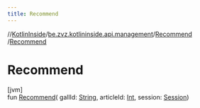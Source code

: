 ```yaml
---
title: Recommend
---
```

//[KotlinInside](../../../index.html)/[be.zvz.kotlininside.api.management](../index.html)/[Recommend](index.html)
/[Recommend](-recommend.html)

# Recommend

[jvm]\
fun [Recommend](-recommend.html)(
gallId: [String](https://kotlinlang.org/api/latest/jvm/stdlib/kotlin/-string/index.html),
articleId: [Int](https://kotlinlang.org/api/latest/jvm/stdlib/kotlin/-int/index.html),
session: [Session](../../be.zvz.kotlininside.session/-session/index.html))




